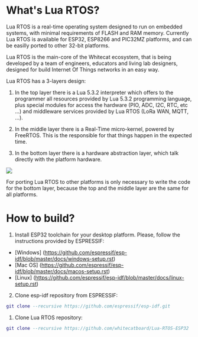 # What's Lua RTOS?

Lua RTOS is a real-time operating system designed to run on embedded systems, with minimal requirements of FLASH and RAM memory. Currently Lua RTOS is available for ESP32, ESP8266 and PIC32MZ platforms, and can be easilly ported to other 32-bit platforms.

Lua RTOS is the main-core of the Whitecat ecosystem, that is being developed by a team of engineers, educators and living lab designers, designed for build Internet Of Things networks in an easy way.

Lua RTOS has a 3-layers design:

1. In the top layer there is a Lua 5.3.2 interpreter which offers to the programmer all resources provided by Lua 5.3.2 programming language, plus special modules for access the hardware (PIO, ADC, I2C, RTC, etc ...) and middleware services provided by Lua RTOS (LoRa WAN, MQTT, ...).

2. In the middle layer there is a Real-Time micro-kernel, powered by FreeRTOS. This is the responsible for that things happen in the expected time.

3. In the bottom layer there is a hardware abstraction layer, which talk directly with the platform hardware.

![](http://whitecatboard.org/git/luaos.png)

For porting Lua RTOS to other platforms is only necessary to write the code for the bottom layer, because the top and the middle layer are the same for all platforms.

# How to build?

1. Install ESP32 toolchain for your desktop platform. Please, follow the instructions provided by ESPRESSIF:
* [Windows] (https://github.com/espressif/esp-idf/blob/master/docs/windows-setup.rst)
* [Mac OS] (https://github.com/espressif/esp-idf/blob/master/docs/macos-setup.rst)
* [Linux] (https://github.com/espressif/esp-idf/blob/master/docs/linux-setup.rst)

2. Clone esp-idf repository from ESPRESSIF:
```lua
git clone --recursive https://github.com/espressif/esp-idf.git
```

1. Clone Lua RTOS repository:

```lua
git clone --recursive https://github.com/whitecatboard/Lua-RTOS-ESP32
```

